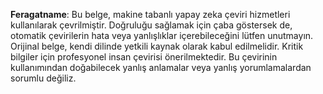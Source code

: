 

**Feragatname**:
Bu belge, makine tabanlı yapay zeka çeviri hizmetleri kullanılarak çevrilmiştir. Doğruluğu sağlamak için çaba göstersek de, otomatik çevirilerin hata veya yanlışlıklar içerebileceğini lütfen unutmayın. Orijinal belge, kendi dilinde yetkili kaynak olarak kabul edilmelidir. Kritik bilgiler için profesyonel insan çevirisi önerilmektedir. Bu çevirinin kullanımından doğabilecek yanlış anlamalar veya yanlış yorumlamalardan sorumlu değiliz.
